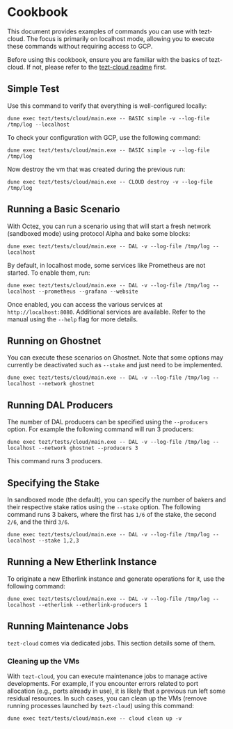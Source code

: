 # Cookbook

This document provides examples of commands you can use with
tezt-cloud. The focus is primarily on localhost mode, allowing you to
execute these commands without requiring access to GCP.

Before using this cookbook, ensure you are familiar with the basics of
tezt-cloud. If not, please refer to the [tezt-cloud
readme](https://gitlab.com/tezos/tezos/-/blob/master/tezt/lib_cloud/README.md)
first.

## Simple Test

Use this command to verify that everything is well-configured locally:

```
dune exec tezt/tests/cloud/main.exe -- BASIC simple -v --log-file /tmp/log --localhost
```

To check your configuration with GCP, use the following command:

```
dune exec tezt/tests/cloud/main.exe -- BASIC simple -v --log-file /tmp/log
```

Now destroy the vm that was created during the previous run:

```
dune exec tezt/tests/cloud/main.exe -- CLOUD destroy -v --log-file /tmp/log
```

## Running a Basic Scenario

With Octez, you can run a scenario using that will start a fresh
network (sandboxed mode) using protocol Alpha and bake some blocks:

```
dune exec tezt/tests/cloud/main.exe -- DAL -v --log-file /tmp/log --localhost
```

By default, in localhost mode, some services like Prometheus are not
started. To enable them, run:

```
dune exec tezt/tests/cloud/main.exe -- DAL -v --log-file /tmp/log --localhost --prometheus --grafana --website
```

Once enabled, you can access the various services at
`http://localhost:8080`. Additional services are available. Refer to
the manual using the `--help` flag for more details.

## Running on Ghostnet

You can execute these scenarios on Ghostnet. Note that some options
may currently be deactivated such as `--stake` and just need to be
implemented.

```
dune exec tezt/tests/cloud/main.exe -- DAL -v --log-file /tmp/log --localhost --network ghostnet
```

## Running DAL Producers

The number of DAL producers can be specified using the `--producers`
option. For example the following command will run 3 producers:

```
dune exec tezt/tests/cloud/main.exe -- DAL -v --log-file /tmp/log --localhost --network ghostnet --producers 3
```

This command runs 3 producers.

## Specifying the Stake

In sandboxed mode (the default), you can specify the number of bakers
and their respective stake ratios using the `--stake` option. The
following command runs 3 bakers, where the first has `1/6` of the
stake, the second `2/6`, and the third `3/6`.

```
dune exec tezt/tests/cloud/main.exe -- DAL -v --log-file /tmp/log --localhost --stake 1,2,3
```

## Running a New Etherlink Instance

To originate a new Etherlink instance and generate operations for it, use the following command:

```
dune exec tezt/tests/cloud/main.exe -- DAL -v --log-file /tmp/log --localhost --etherlink --etherlink-producers 1
```

## Running Maintenance Jobs

`tezt-cloud` comes via dedicated jobs. This section details some of them.

### Cleaning up the VMs

With `tezt-cloud`, you can execute maintenance jobs to manage active
developments. For example, if you encounter errors related to port
allocation (e.g., ports already in use), it is likely that a previous
run left some residual resources. In such cases, you can clean up the
VMs (remove running processes launched by `tezt-cloud`) using this
command:

```
dune exec tezt/tests/cloud/main.exe -- cloud clean up -v
```
